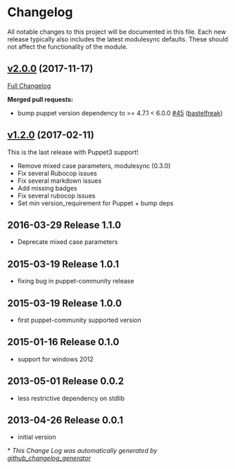 # Changelog

All notable changes to this project will be documented in this file.
Each new release typically also includes the latest modulesync defaults.
These should not affect the functionality of the module.

## [v2.0.0](https://github.com/voxpupuli/puppet-windows_autoupdate/tree/v2.0.0) (2017-11-17)

[Full Changelog](https://github.com/voxpupuli/puppet-windows_autoupdate/compare/v1.2.0...v2.0.0)

**Merged pull requests:**

- bump puppet version dependency to \>= 4.7.1 \< 6.0.0 [\#45](https://github.com/voxpupuli/puppet-windows_autoupdate/pull/45) ([bastelfreak](https://github.com/bastelfreak))

## [v1.2.0](https://github.com/voxpupuli/puppet-windows_autoupdate/tree/v1.2.0) (2017-02-11)

This is the last release with Puppet3 support!
* Remove mixed case parameters, modulesync (0.3.0)
* Fix several Rubocop issues
* Fix several markdown issues
* Add missing badges
* Fix several rubocop issues
* Set min version_requirement for Puppet + bump deps

## 2016-03-29 Release 1.1.0

- Deprecate mixed case parameters

## 2015-03-19 Release 1.0.1

- fixing bug in puppet-community release

## 2015-03-19 Release 1.0.0

- first puppet-community supported version

## 2015-01-16 Release 0.1.0

- support for windows 2012

## 2013-05-01 Release 0.0.2

- less restrictive dependency on stdlib

## 2013-04-26 Release 0.0.1

- initial version


\* *This Change Log was automatically generated by [github_changelog_generator](https://github.com/skywinder/Github-Changelog-Generator)*